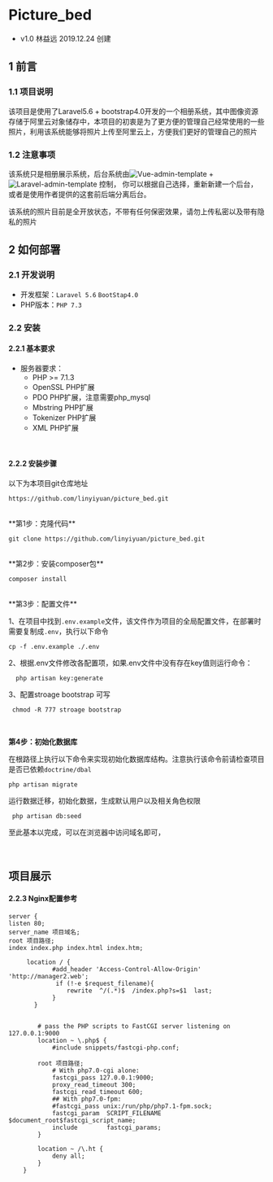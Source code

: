 # Picture_bed

- v1.0 林益远 2019.12.24 创建

## 1 前言
### 1.1 项目说明
该项目是使用了Laravel5.6 + bootstrap4.0开发的一个相册系统，其中图像资源存储于阿里云对象储存中，本项目的初衷是为了更方便的管理自己经常使用的一些照片，利用该系统能够将照片上传至阿里云上，方便我们更好的管理自己的照片

### 1.2 注意事项
该系统只是相册展示系统，后台系统由![Vue-admin-template](https://github.com/linyiyuan/vue-admin-template) + ![Laravel-admin-template](https://github.com/linyiyuan/laravel-admin-template) 控制，
你可以根据自己选择，重新新建一个后台，或者是使用作者提供的这套前后端分离后台。

该系统的照片目前是全开放状态，不带有任何保密效果，请勿上传私密以及带有隐私的照片

## 2 如何部署
### 2.1 开发说明
- 开发框架：`Laravel 5.6` `BootStap4.0` 
- PHP版本：`PHP 7.3` 

### 2.2 安装
#### 2.2.1 基本要求
- 服务器要求：
	- PHP >= 7.1.3
	- OpenSSL PHP扩展
	- PDO PHP扩展，注意需要php_mysql
	- Mbstring PHP扩展
	- Tokenizer PHP扩展
	- XML PHP扩展
<br>

#### 2.2.2 安装步骤
以下为本项目git仓库地址

	https://github.com/linyiyuan/picture_bed.git
	
<br>
**第1步：克隆代码**

	git clone https://github.com/linyiyuan/picture_bed.git
<br>
**第2步：安装composer包**
	
	composer install
	
<br>
**第3步：配置文件**

1、在项目中找到`.env.example`文件，该文件作为项目的全局配置文件，在部署时需要复制成`.env`，执行以下命令

	cp -f .env.example ./.env
2、根据.env文件修改各配置项，如果.env文件中没有存在key值则运行命令：

	  php artisan key:generate

3、配置stroage bootstrap 可写

	 chmod -R 777 stroage bootstrap
<br>

**第4步：初始化数据库**

在根路径上执行以下命令来实现初始化数据库结构。注意执行该命令前请检查项目是否已依赖`doctrine/dbal`

	php artisan migrate

运行数据迁移，初始化数据，生成默认用户以及相关角色权限

	 php artisan db:seed

至此基本以完成，可以在浏览器中访问域名即可，

<br>


## 项目展示




#### 2.2.3 Nginx配置参考
	
	server {
    listen 80;
    server_name 项目域名;
    root 项目路径;
    index index.php index.html index.htm;
    
		 location / {
		        #add_header 'Access-Control-Allow-Origin' 'http://manager2.web';
		         if (!-e $request_filename){
		            rewrite  ^/(.*)$  /index.php?s=$1  last;
		        }
		   }


		    # pass the PHP scripts to FastCGI server listening on 127.0.0.1:9000
		    location ~ \.php$ {
		        #include snippets/fastcgi-php.conf;

			root 项目路径;
		 		# With php7.0-cgi alone:
		 		fastcgi_pass 127.0.0.1:9000;
				proxy_read_timeout 300;
				fastcgi_read_timeout 600;
				## With php7.0-fpm:
				#fastcgi_pass unix:/run/php/php7.1-fpm.sock;
				fastcgi_param  SCRIPT_FILENAME  $document_root$fastcgi_script_name;
			    include        fastcgi_params;
		    }

		    location ~ /\.ht {
		        deny all;
		    }
		}
